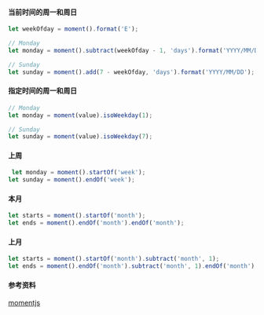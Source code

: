 #### 当前时间的周一和周日

```javascript
let weekOfday = moment().format('E');

// Monday
let monday = moment().subtract(weekOfday - 1, 'days').format('YYYY/MM/DD');

// Sunday
let sunday = moment().add(7 - weekOfday, 'days').format('YYYY/MM/DD');
```

#### 指定时间的周一和周日

```javascript
// Monday
let monday = moment(value).isoWeekday(1);

// Sunday
let sunday = moment(value).isoWeekday(7);
```

#### 上周

```javascript
 let monday = moment().startOf('week');
let sunday = moment().endOf('week');
```

#### 本月

```javascript
let starts = moment().startOf('month');
let ends = moment().endOf('month').endOf('month');
```

#### 上月

```javascript
let starts = moment().startOf('month').subtract('month', 1);
let ends = moment().endOf('month').subtract('month', 1).endOf('month');
```



#### 参考资料

[momentjs](http://momentjs.cn/)

